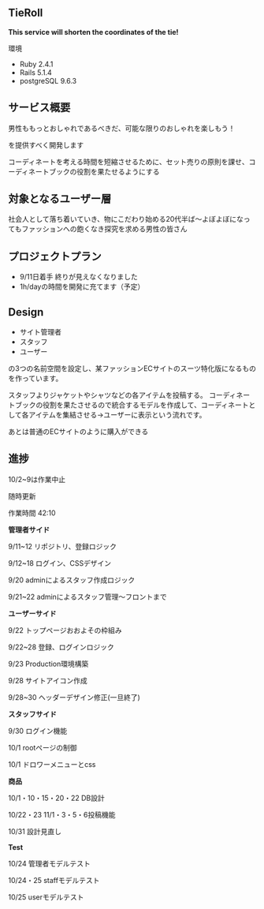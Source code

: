 TieRoll
-

**This service will shorten the coordinates of the tie!**

環境

* Ruby 2.4.1
* Rails 5.1.4
* postgreSQL 9.6.3


サービス概要
-

男性ももっとおしゃれであるべきだ、可能な限りのおしゃれを楽しもう！

を提供すべく開発します

コーディネートを考える時間を短縮させるために、セット売りの原則を課せ、コーディネートブックの役割を果たせるようにする


対象となるユーザー層
-

社会人として落ち着いていき、物にこだわり始める20代半ば〜よぼよぼになってもファッションへの飽くなき探究を求める男性の皆さん

プロジェクトプラン
-

* 9/11日着手 終りが見えなくなりました
* 1h/dayの時間を開発に充てます（予定）

Design
-

* サイト管理者
* スタッフ
* ユーザー

の3つの名前空間を設定し、某ファッションECサイトのスーツ特化版になるものを作っています。

スタッフよりジャケットやシャツなどの各アイテムを投稿する。
コーディネートブックの役割を果たさせるので統合するモデルを作成して、コーディネートとして各アイテムを集結させる→ユーザーに表示という流れです。

あとは普通のECサイトのように購入ができる

進捗
-

10/2~9は作業中止


随時更新

作業時間 42:10


**管理者サイド**

9/11~12 リポジトリ、登録ロジック

9/12~18 ログイン、CSSデザイン

9/20 adminによるスタッフ作成ロジック

9/21~22 adminによるスタッフ管理〜フロントまで

**ユーザーサイド**

9/22 トップページおおよその枠組み

9/22~28 登録、ログインロジック

9/23 Production環境構築

9/28 サイトアイコン作成

9/28~30 ヘッダーデザイン修正(一旦終了)


**スタッフサイド**

9/30 ログイン機能

10/1 rootページの制御

10/1 ドロワーメニューとcss


**商品**

10/1・10・15・20・22 DB設計

10/22・23 11/1・3・5・6投稿機能

10/31 設計見直し


**Test**

10/24 管理者モデルテスト

10/24・25 staffモデルテスト

10/25 userモデルテスト
